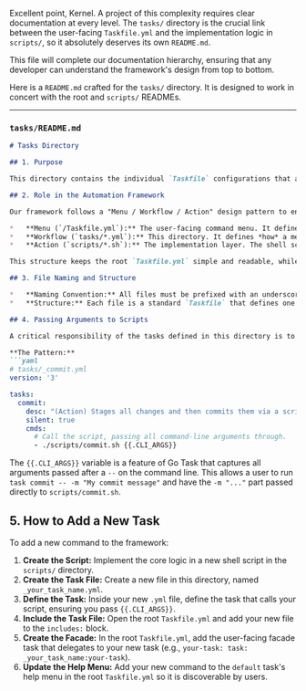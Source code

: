 Excellent point, Kernel. A project of this complexity requires clear documentation at every level. The `tasks/` directory is the crucial link between the user-facing `Taskfile.yml` and the implementation logic in `scripts/`, so it absolutely deserves its own `README.md`.

This file will complete our documentation hierarchy, ensuring that any developer can understand the framework's design from top to bottom.

Here is a `README.md` crafted for the `tasks/` directory. It is designed to work in concert with the root and `scripts/` READMEs.

---

### `tasks/README.md`

```markdown
# Tasks Directory

## 1. Purpose

This directory contains the individual `Taskfile` configurations that are included by the root `Taskfile.yml`. Each file in this directory corresponds to a high-level command available to the user (e.g., `_commit.yml` implements the `task commit` command).

## 2. Role in the Automation Framework

Our framework follows a "Menu / Workflow / Action" design pattern to ensure clarity and separation of concerns. This directory represents the **"Workflow"** layer.

*   **Menu (`/Taskfile.yml`):** The user-facing command menu. It defines *what* commands are available. It acts as a clean, high-level facade.
*   **Workflow (`tasks/*.yml`):** This directory. It defines *how* a menu command is connected to its implementation. It's the bridge between the user's intent and the underlying logic.
*   **Action (`scripts/*.sh`):** The implementation layer. The shell scripts contain the actual logic that performs the work.

This structure keeps the root `Taskfile.yml` simple and readable, while the files in this directory provide the necessary wiring to the scripts.

## 3. File Naming and Structure

*   **Naming Convention:** All files must be prefixed with an underscore (e.g., `_commit.yml`, `_context.yml`). This is a standard `Task` convention that prevents the tasks within these files from appearing in the main `task --list` output, keeping the user-facing menu clean.
*   **Structure:** Each file is a standard `Taskfile` that defines one or more tasks. Typically, a file like `_commit.yml` will define a single task named `commit`.

## 4. Passing Arguments to Scripts

A critical responsibility of the tasks defined in this directory is to forward any command-line arguments to the underlying scripts. We use a standard pattern for this.

**The Pattern:**
```yaml
# tasks/_commit.yml
version: '3'

tasks:
  commit:
    desc: "(Action) Stages all changes and then commits them via a script."
    silent: true
    cmds:
      # Call the script, passing all command-line arguments through.
      - ./scripts/commit.sh {{.CLI_ARGS}}
```

The `{{.CLI_ARGS}}` variable is a feature of Go Task that captures all arguments passed after a `--` on the command line. This allows a user to run `task commit -- -m "My commit message"` and have the `-m "..."` part passed directly to `scripts/commit.sh`.

## 5. How to Add a New Task

To add a new command to the framework:

1.  **Create the Script:** Implement the core logic in a new shell script in the `scripts/` directory.
2.  **Create the Task File:** Create a new file in this directory, named `_your_task_name.yml`.
3.  **Define the Task:** Inside your new `.yml` file, define the task that calls your script, ensuring you pass `{{.CLI_ARGS}}`.
4.  **Include the Task File:** Open the root `Taskfile.yml` and add your new file to the `includes:` block.
5.  **Create the Facade:** In the root `Taskfile.yml`, add the user-facing facade task that delegates to your new task (e.g., `your-task: task: _your_task_name:your-task`).
6.  **Update the Help Menu:** Add your new command to the `default` task's help menu in the root `Taskfile.yml` so it is discoverable by users.
```
